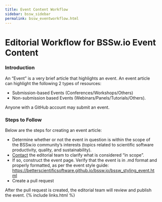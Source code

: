 ```yaml
---
title: Event Content Workflow
sidebar: bssw_sidebar
permalink: bssw_eventworkflow.html
---
```


# Editorial Workflow for BSSw.io Event Content

### Introduction
An “Event” is a very brief article that highlights an event. An event article can highlight the following 2 types of resources: 
  * Submission-based Events (Conferences/Workshops/Others) 
  * Non-submission based Events (Webinars/Panels/Tutorials/Others). 

Anyone with a GitHub account may submit an event. 

### Steps to Follow
Below are the steps for creating an event article:
  * Determine whether or not the event in question is within the scope of the BSSw.io community’s interests (topics related to scientific software productivity, quality, and sustainability). 
  * [Contact](https://bssw.io/contact) the editorial team to clarify what is considered “in scope”. 
  * If so, construct the event page. Verify that the event is in .md format and properly formatted, as per the event style guide: https://betterscientificsoftware.github.io/bssw.io/bssw_styling_event.html 
  * Create a pull request

After the pull request is created, the editorial team will review and publish the event. 
{% include links.html %}
